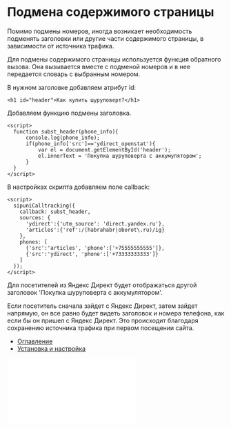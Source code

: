 # Подмена содержимого страницы
Помимо подмены номеров, иногда возникает необходимость подменять заголовки или другие части содержимого страницы, 
в зависимости от источника трафика. 

Для подмены содержимого страницы используется функция обратного вызова. Она вызывается вместе с подменой номеров и 
в нее передается словарь с выбранным номером.

В нужном заголовке добавляем атрибут id:
```
<h1 id="header">Как купить шуруповерт?</h1>
```

Добавляем функцию подмены заголовка. 
```
<script>
  function subst_header(phone_info){
      console.log(phone_info);
      if(phone_info['src']=='ydirect_openstat'){
          var el = document.getElementById('header');
          el.innerText = 'Покупка шуруповерта с аккумулятором';
      }
  }
</script>
```

В настройках скрипта добавляем поле callback:
```
<script>
  sipuniCalltracking({
    callback: subst_header,
    sources: {
      'ydirect':{'utm_source': 'direct.yandex.ru'},
      'articles':{'ref':/(habrahabr|oborot\.ru)/ig}
    },
    phones: [
      {'src':'articles', 'phone':['+75555555555']},
      {'src':'ydirect', 'phone':['+73333333333']}
    ]
  });
</script>
```

Для посетителей из Яндекс Директ будет отображаться другой заголовок 'Покупка шуруповерта с аккумулятором'.

Если посетитель сначала зайдет с Яндекс Директ, затем зайдет напрямую, он все равно будет видеть заголовок 
и номера телефона, как если бы он пришел с Яндекс Директ. Это происходит благодаря сохранению источника трафика 
при первом посещении сайта.

 * [Оглавление](index.md)
 * [Установка и настройка](install.md)
 
 
 ![](img/sipuni_logo.md)
